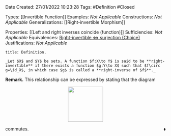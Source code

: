 <br />
<br />

Date Created: 27/01/2022 10:23:28
Tags: #Definition #Closed 

Types: [[Invertible Function]]
Examples: _Not Applicable_
Constructions: _Not Applicable_
Generalizations: [[Right-invertible Morphism]]

Properties: [[Left and right inverses coincide (function)]]
Sufficiencies: _Not Applicable_
Equivalences: [Right-invertible $\Leftrightarrow$ surjection (Choice)](Right-invertible%20iff%20surjection%20(Choice).md)
Justifications: _Not Applicable_

``` ad-Definition
title: Definition.

_Let $X$ and $Y$ be sets. A function $f:X\to Y$ is said to be **right-invertible** if there exists a function $g:Y\to X$ such that $f\circ g=\id_X$, in which case $g$ is called a **right-inverse of $f$**._

```

**Remark.** This relationship can be expressed by stating that the diagram

<center><img src="app://local/home/zhao/Dropbox/MathWiki/Images/2022-02-09_223408/image.svg", width=110></center>

commutes.<span style="float:right;">$\blacklozenge$</span>
